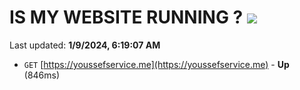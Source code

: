 # IS MY WEBSITE RUNNING ? [![](https://img.shields.io/static/v1?label=Sponsor&message=%E2%9D%A4&logo=GitHub&color=%23fe8e86)](https://github.com/sponsors/<username>)

Last updated: **1/9/2024, 6:19:07 AM**

- `GET` [https://youssefservice.me](https://youssefservice.me) - **Up** (846ms)
